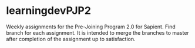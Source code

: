 # learningdevPJP2

Weekly assignments for the Pre-Joining Program 2.0 for Sapient. Find branch for each assignment.
It is intended to merge the branches to master after completion of the assignment up to satisfaction. 

